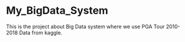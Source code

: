 # My_BigData_System
This is the project about Big Data system where we use PGA Tour 2010-2018 Data from kaggle.
